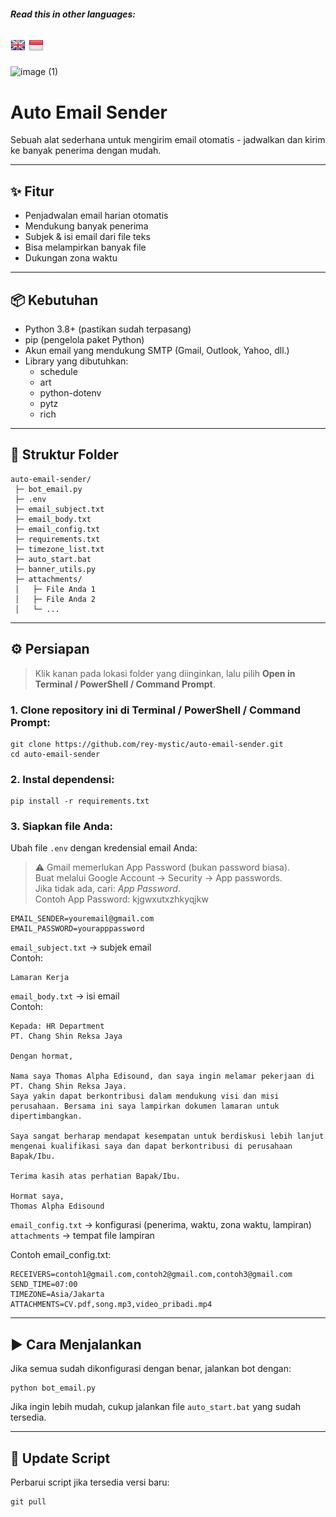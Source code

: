 #### *Read this in other languages:*  
[![English](https://raw.githubusercontent.com/gosquared/flags/master/flags/flags/shiny/24/United-Kingdom.png)](README.md)
[![Bahasa Indonesia](https://raw.githubusercontent.com/gosquared/flags/master/flags/flags/shiny/24/Indonesia.png)](README.id.md)
--------
<img width="1097" height="523" alt="image (1)" src="https://github.com/user-attachments/assets/bc5305e8-7307-4be6-a7cc-582bd5d4dcab" />

# Auto Email Sender

Sebuah alat sederhana untuk mengirim email otomatis - jadwalkan dan kirim ke banyak penerima dengan mudah.

---

## ✨ Fitur
- Penjadwalan email harian otomatis
- Mendukung banyak penerima
- Subjek & isi email dari file teks
- Bisa melampirkan banyak file
- Dukungan zona waktu
  
---

## 📦 Kebutuhan
- Python 3.8+ (pastikan sudah terpasang)
- pip (pengelola paket Python)
- Akun email yang mendukung SMTP (Gmail, Outlook, Yahoo, dll.)
- Library yang dibutuhkan:
  - schedule  
  - art  
  - python-dotenv  
  - pytz  
  - rich  

---

## 📁 Struktur Folder
```
auto-email-sender/
 ├─ bot_email.py
 ├─ .env
 ├─ email_subject.txt
 ├─ email_body.txt
 ├─ email_config.txt
 ├─ requirements.txt
 ├─ timezone_list.txt
 ├─ auto_start.bat
 ├─ banner_utils.py
 ├─ attachments/
 │   ├─ File Anda 1
 │   ├─ File Anda 2
 │   └─ ...
```
---

## ⚙️ Persiapan
> Klik kanan pada lokasi folder yang diinginkan, lalu pilih **Open in Terminal / PowerShell / Command Prompt**.

### 1. Clone repository ini di Terminal / PowerShell / Command Prompt:
```
git clone https://github.com/rey-mystic/auto-email-sender.git
cd auto-email-sender
```
### 2. Instal dependensi:
```
pip install -r requirements.txt
```
### 3. Siapkan file Anda:
Ubah file `.env` dengan kredensial email Anda:
> ⚠️ Gmail memerlukan App Password (bukan password biasa).  
Buat melalui Google Account → Security → App passwords.  
Jika tidak ada, cari: *App Password*.  
Contoh App Password: kjgwxutxzhkyqjkw
```
EMAIL_SENDER=youremail@gmail.com  
EMAIL_PASSWORD=yourapppassword  
```
`email_subject.txt` → subjek email  
Contoh:
```
Lamaran Kerja
```
`email_body.txt` → isi email  
Contoh:
```
Kepada: HR Department  
PT. Chang Shin Reksa Jaya  

Dengan hormat,  

Nama saya Thomas Alpha Edisound, dan saya ingin melamar pekerjaan di PT. Chang Shin Reksa Jaya.  
Saya yakin dapat berkontribusi dalam mendukung visi dan misi perusahaan. Bersama ini saya lampirkan dokumen lamaran untuk dipertimbangkan.  

Saya sangat berharap mendapat kesempatan untuk berdiskusi lebih lanjut mengenai kualifikasi saya dan dapat berkontribusi di perusahaan Bapak/Ibu.  

Terima kasih atas perhatian Bapak/Ibu.  

Hormat saya,  
Thomas Alpha Edisound  
```
`email_config.txt` → konfigurasi (penerima, waktu, zona waktu, lampiran)  
`attachments` → tempat file lampiran  

Contoh email_config.txt:
```
RECEIVERS=contoh1@gmail.com,contoh2@gmail.com,contoh3@gmail.com  
SEND_TIME=07:00  
TIMEZONE=Asia/Jakarta  
ATTACHMENTS=CV.pdf,song.mp3,video_pribadi.mp4  
```
---

## ▶️ Cara Menjalankan
Jika semua sudah dikonfigurasi dengan benar, jalankan bot dengan:
```
python bot_email.py
```
Jika ingin lebih mudah, cukup jalankan file `auto_start.bat` yang sudah tersedia.

---

## 🔄 Update Script
Perbarui script jika tersedia versi baru:
```
git pull
```





